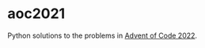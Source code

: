 # aoc2021
Python solutions to the problems in [Advent of Code 2022](https://adventofcode.com/2022).
